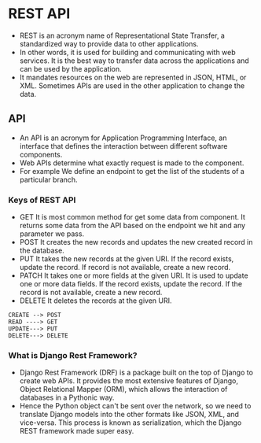# REST API
- REST is an acronym name of Representational State Transfer, a standardized way to provide data to other applications.
- In other words, it is used for building and communicating with web services. It is the best way to transfer data across the applications and can be used by the application.
- It mandates resources on the web are represented in JSON, HTML, or XML. Sometimes APIs are used in the other application to change the data.

## API 
- An API is an acronym for Application Programming Interface, an interface that defines the interaction between different software components.
- Web APIs determine what exactly request is made to the component.
- For example We define an endpoint to get the list of the students of a particular branch.

### Keys of REST API
- GET It is most common method for get some data from component. It returns some data from the API based on the endpoint we hit and any parameter we pass.
- POST It creates the new records and updates the new created record in the database.
- PUT It takes the new records at the given URI. If the record exists, update the record. If record is not available, create a new record.
- PATCH It takes one or more fields at the given URI. It is used to update one or more data fields. If the record exists, update the record. If the record is not available, create a new record.
- DELETE It deletes the records at the given URI.

```
CREATE --> POST
READ ----> GET
UPDATE---> PUT
DELETE---> DELETE
```

### What is Django Rest Framework?
- Django Rest Framework (DRF) is a package built on the top of Django to create web APIs. It provides the most extensive features of Django, Object Relational Mapper (ORM), which allows the interaction of databases in a Pythonic way.
- Hence the Python object can't be sent over the network, so we need to translate Django models into the other formats like JSON, XML, and vice-versa. This process is known as serialization, which the Django REST framework made super easy.
